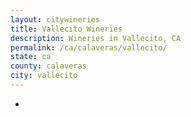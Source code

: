 ```yaml
---
layout: citywineries
title: Vallecito Wineries
description: Wineries in Vallecito, CA
permalink: /ca/calaveras/vallecito/
state: ca
county: calaveras
city: vallecito
---
```

-
